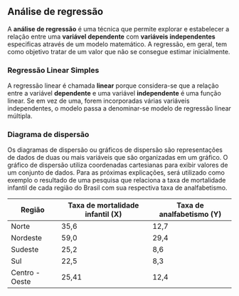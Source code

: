 ## Análise de regressão

A **análise de regressão** é uma técnica que permite explorar e estabelecer a relação entre uma **variável dependente** com **variáveis independentes** especificas através de um modelo matemático.
A regressão, em geral, tem como objetivo tratar de um valor que não se consegue estimar inicialmente.

### Regressão Linear Simples

A regressão linear é chamada **linear** porque considera-se que a relação entre a variável **dependente**  e uma variável **independente** é uma função linear. Se em vez de uma, forem incorporadas várias variáveis independentes, o modelo passa a denominar-se modelo de regressão linear múltipla.

### Diagrama de dispersão

Os diagramas de dispersão ou gráficos de dispersão são representações de dados de duas ou mais variáveis que são organizadas em um gráfico. O gráfico de dispersão utiliza coordenadas cartesianas para exibir valores de um conjunto de dados.
Para as próximas explicações, será utilizado como exemplo o resultado de uma pesquisa que relaciona a taxa de mortalidade infantil de cada região do Brasil com sua respectiva taxa de analfabetismo.


| Região         | Taxa de mortalidade  infantil (X) | Taxa de  analfabetismo (Y) |
|----------------|-----------------------------------|----------------------------|
| Norte          |                35,6               |            12,7            |
| Nordeste       |                59,0               |            29,4            |
| Sudeste        |                25,2               |             8,6            |
| Sul            |                22,5               |             8,3            |
| Centro - Oeste |               25,41               |            12,4            |

